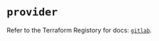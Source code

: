 # `provider`

Refer to the Terraform Registory for docs: [`gitlab`](https://registry.terraform.io/providers/gitlabhq/gitlab/16.7.0/docs).
